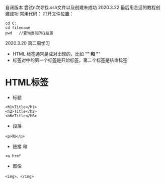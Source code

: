 自闭版本
尝试n次寻找.ssh文件以及创建未成功
2020.3.22
最后用合适的教程创建成功
常用代码：
打开文件位置：
```
cd C:
cd filename
pwd   //查询当前所在位置
```
2020.3.20 第二周学习
- HTML 标签通常是成对出现的，比如 "<b>" 和 "</b>"
- 标签对中的第一个标签是开始标签，第二个标签是结束标签

# HTML标签
- 标题
```
<h1>Title</h1>
<h2>Title</h2>
<h6>Title</h6>
```
- 段落
```
<p>和</p>
```
 - 链接
  <a>和</a>
```
<a href
```
- 图像
```
<img>、</img>
```
